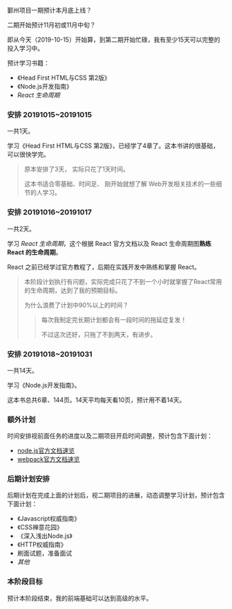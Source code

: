 鄞州项目一期预计本月底上线？

二期开始预计11月初或11月中旬？

即从今天（2019-10-15）开始算，到第二期开始忙碌，我有至少15天可以完整的投入学习中。

预计学习书籍：

- 《Head First HTML与CSS 第2版》
- 《Node.js开发指南》
- *React 生命周期*

### 安排 20191015~20191015

一共1天。

学习《Head First HTML与CSS 第2版》，已经学了4章了。这本书讲的很基础，可以很快学完。

> 原本安排了3天， 实际只花了1天时间。
>
> 这本书适合零基础、时间足、 刚开始就想了解 Web开发相关技术的一些细节的人学习。



### 安排 20191016~20191017

一共2天。

学习 *React 生命周期*，这个根据 React 官方文档以及 React 生命周期图**熟练 React 的生命周期**。

React 之前已经学过官方教程了，后期在实践开发中熟练和掌握 React。

> 本阶段计划执行有问题，实际完成只花了不到一个小时就掌握了React常用的生命周期，达到了我的预期目标。
>
> 为什么浪费了计划中90%以上的时间？
>
> > 每次我制定完长期计划都会有一段时间的拖延症复发！
> >
> > 不过这次还好，只拖了不到两天，有进步。



### 安排 20191018~20191031

一共14天。

学习《Node.js开发指南》。

这本书总共6章、144页。14天平均每天看10页，预计用不着14天。



### 额外计划

时间安排视前面任务的进度以及二期项目开启时间调整，预计包含下面计划：

- [node.js官方文档速览](https://nodejs.org/docs/latest-v10.x/api/)
- [webpack官方文档速览]( https://webpack.js.org/guides/ )



### 后期计划安排

后期计划在完成上面的计划后，视二期项目的进展，动态调整学习计划，预计包含下面计划：

- 《Javascript权威指南》
- 《CSS禅意花园》
- 《深入浅出Node.js》
- 《HTTP权威指南》
- 刷面试题，准备面试
- *其他*



### 本阶段目标

预计本阶段结束，我的前端基础可以达到高级的水平。
